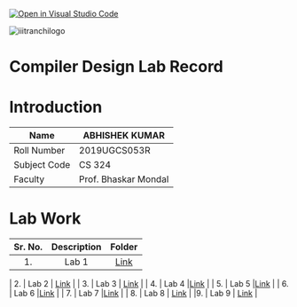 [![Open in Visual Studio Code](https://classroom.github.com/assets/open-in-vscode-f059dc9a6f8d3a56e377f745f24479a46679e63a5d9fe6f495e02850cd0d8118.svg)](https://classroom.github.com/online_ide?assignment_repo_id=5517651&assignment_repo_type=AssignmentRepo)



![iiitranchilogo](https://user-images.githubusercontent.com/75474488/138427294-0d94fbf4-d0c1-48e6-8a24-0fb743f50105.png)
# Compiler Design Lab Record

# Introduction
| Name  | ABHISHEK KUMAR |
| ------------- | ------------- |
| Roll Number  | 2019UGCS053R  |
| Subject Code  | CS 324   |
| Faculty | Prof. Bhaskar Mondal |



# Lab Work
| Sr. No. | Description | Folder |
| :---:  | :---: | :---: |
| 1. | Lab 1  | [ Link ](https://github.com/Dr-B-Mondal-s-class/compiler-design-laboratory-1-agnidroid/tree/main/LAB%201)   |


| 2. | Lab 2  | [Link](https://github.com/Dr-B-Mondal-s-class/compiler-design-laboratory-1-agnidroid/tree/main/LAB%202)  |
| 3. | Lab 3  | [Link](https://github.com/Dr-B-Mondal-s-class/compiler-design-laboratory-1-agnidroid/tree/main/LAB%203)   |
| 4. | Lab 4  |[Link](https://github.com/Dr-B-Mondal-s-class/compiler-design-laboratory-1-agnidroid/tree/main/LAB%204)  |
| 5. | Lab 5  |[Link](https://github.com/Dr-B-Mondal-s-class/compiler-design-laboratory-1-agnidroid/tree/main/LAB%205)  |
| 6. | Lab 6  |[Link](https://github.com/Dr-B-Mondal-s-class/compiler-design-laboratory-1-agnidroid/tree/main/LAB%206)  |
| 7. | Lab 7  |[Link](https://github.com/Dr-B-Mondal-s-class/compiler-design-laboratory-1-agnidroid/tree/main/LAB%207) |
| 8. | Lab 8  | [Link](https://github.com/Dr-B-Mondal-s-class/compiler-design-laboratory-1-agnidroid/tree/main/LAB%208) |
|9. | Lab 9  | [Link](https://github.com/Dr-B-Mondal-s-class/compiler-design-laboratory-1-agnidroid/tree/main/LAB%209/9.1) |




